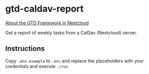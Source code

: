 # gtd-caldav-report

[About the GTD Framework in Nextcloud](https://namelivia.com/gtd-and-nextcloud/)

Get a report of weekly tasks from a CalDav (Nextcloud) server.

## Instructions
Copy `.env.example` to `.env` and replace the placeholders with your credentials
and execute `./run`
